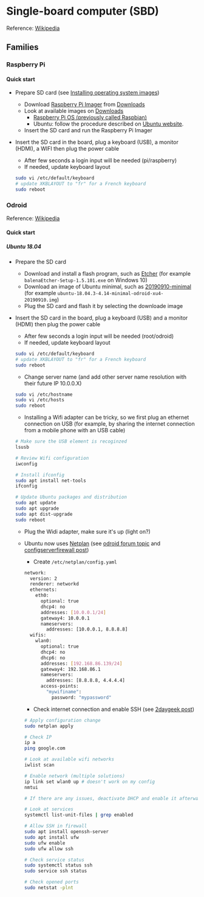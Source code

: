 # Single-board computer (SBD)

Reference: [Wikipedia](https://en.wikipedia.org/wiki/Single-board_computer)

## Families

### Raspberry Pi

#### Quick start

- Prepare SD card (see [Installing operating system images](https://www.raspberrypi.org/documentation/installation/installing-images/README.md))
  - Download [Raspberry Pi Imager](https://www.raspberrypi.org/blog/raspberry-pi-imager-imaging-utility/) from [Downloads](https://www.raspberrypi.org/downloads/)
  - Look at available images on [Downloads](https://www.raspberrypi.org/downloads/)
    - [Raspberry Pi OS (previously called Raspbian)](https://www.raspberrypi.org/downloads/raspberry-pi-os/)
    - Ubuntu: follow the procedure described on [Ubuntu website](https://ubuntu.com/tutorials/how-to-install-ubuntu-core-on-raspberry-pi#1-overview).
  - Insert the SD card and run the Raspberry Pi Imager
- Insert the SD card in the board, plug a keyboard (USB), a monitor (HDMI), a WIFI then plug the power cable
  - After few seconds a login input will be needed (pi/raspberry)
  - If needed, update keyboard layout
  
  ```bash
  sudo vi /etc/default/keyboard
  # update XKBLAYOUT to "fr" for a French keyboard
  sudo reboot
  ```

### Odroid

Reference: [Wikipedia](https://en.wikipedia.org/wiki/ODROID)

#### Quick start

##### Ubuntu 18.04

- Prepare the SD card
  - Download and install a flash program, such as [Etcher](https://www.balena.io/etcher/) (for example `balenaEtcher-Setup-1.5.101.exe` on Windows 10)
  - Download an image of Ubuntu minimal, such as [20190910-minimal](https://wiki.odroid.com/odroid-xu4/os_images/linux/ubuntu_4.14/20190910-minimal) (for example `ubuntu-18.04.3-4.14-minimal-odroid-xu4-20190910.img`)
  - Plug the SD card and flash it by selecting the downloade image
- Insert the SD card in the board, plug a keyboard (USB) and a monitor (HDMI) then plug the power cable
  - After few seconds a login input will be needed (root/odroid)
  - If needed, update keyboard layout
  
  ```bash
  sudo vi /etc/default/keyboard
  # update XKBLAYOUT to "fr" for a French keyboard
  sudo reboot
  ```
  
  - Change server name (and add other server name resolution with their future IP 10.0.0.X)
  
  ```bash
  sudo vi /etc/hostname
  sudo vi /etc/hosts
  sudo reboot
  ```

  - Installing a Wifi adapter can be tricky, so we first plug an ethernet connection on USB (for example, by sharing the internet connection from a mobile phone with an USB cable)
  
  ```bash
  # Make sure the USB element is recoginzed
  lsusb
  
  # Review Wifi configuration
  iwconfig
  
  # Install ifconfig
  sudo apt install net-tools
  ifconfig
  
  # Update Ubuntu packages and distribution
  sudo apt update
  sudo apt upgrade
  sudo apt dist-upgrade
  sudo reboot
  ```
  
  - Plug the Widi adapter, make sure it's up (light on?)
  
  - Ubuntu now uses [Netplan](https://netplan.io/) (see [odroid forum topic](https://forum.odroid.com/viewtopic.php?t=30766) and [configserverfirewall post](https://www.configserverfirewall.com/ubuntu-linux/configure-ubuntu-server-static-ip-address/))
  
    - Create `/etc/netplan/config.yaml`
  
    ```bash
    network:
      version: 2
      renderer: networkd
      ethernets:
        eth0:
          optional: true
          dhcp4: no
          addresses: [10.0.0.1/24]
          gateway4: 10.0.0.1
          nameservers:
            addresses: [10.0.0.1, 8.8.8.8]
      wifis:
        wlan0:
          optional: true
          dhcp4: no
          dhcp6: no
          addresses: [192.168.86.139/24]
          gateway4: 192.168.86.1
          nameservers:
            addresses: [8.8.8.8, 4.4.4.4]
          access-points:
            "mywifiname":
              password: "mypassword"
    ```
  
    - Check internet connection and enable SSH (see [2daygeek post](https://www.2daygeek.com/enable-disable-up-down-nic-network-interface-port-linux-using-ifconfig-ifdown-ifup-ip-nmcli-nmtui/))
    
    ```bash
    # Apply configuration change
    sudo netplan apply
    
    # Check IP
    ip a
    ping google.com
    
    # Look at available wifi networks
    iwlist scan
    
    # Enable network (multiple solutions)
    ip link set wlan0 up # doesn't work on my config
    nmtui
    
    # If there are any issues, deactivate DHCP and enable it afterwards
    
    # Look at services
    systemctl list-unit-files | grep enabled
    
    # Allow SSH in firewall
    sudo apt install openssh-server
    sudo apt install ufw
    sudo ufw enable
    sudo ufw allow ssh
    
    # Check service status
    sudo systemctl status ssh
    sudo service ssh status
    
    # Check opened ports
    sudo netstat -plnt
    ````
